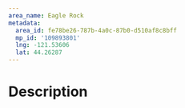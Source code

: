 ```yaml
---
area_name: Eagle Rock
metadata:
  area_id: fe78be26-787b-4a0c-87b0-d510af8c8bff
  mp_id: '109893801'
  lng: -121.53606
  lat: 44.26287
---
```

# Description
